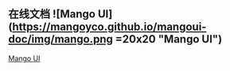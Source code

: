 <style>
img{
    width: 24px;
    padding-left: 24px;
}
</style>

## 在线文档  ![Mango UI](https://mangoyco.github.io/mangoui-doc/img/mango.png =20x20 "Mango UI")


[Mango UI](https://github.com/mangoyco/mangoui-doc)